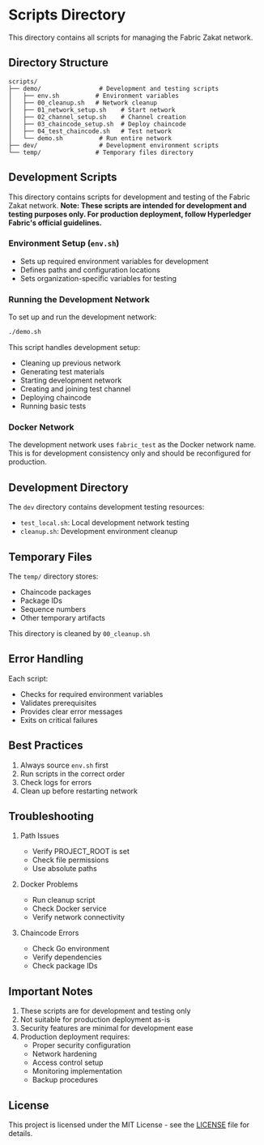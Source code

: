 # Scripts Directory

This directory contains all scripts for managing the Fabric Zakat network.

## Directory Structure

```
scripts/
├── demo/                # Development and testing scripts
│   ├── env.sh          # Environment variables
│   ├── 00_cleanup.sh   # Network cleanup
│   ├── 01_network_setup.sh    # Start network
│   ├── 02_channel_setup.sh    # Channel creation
│   ├── 03_chaincode_setup.sh  # Deploy chaincode
│   ├── 04_test_chaincode.sh   # Test network
│   └── demo.sh          # Run entire network
├── dev/                 # Development environment scripts
└── temp/               # Temporary files directory
```

## Development Scripts

This directory contains scripts for development and testing of the Fabric Zakat network. 
**Note: These scripts are intended for development and testing purposes only. For production deployment, follow Hyperledger Fabric's official guidelines.**

### Environment Setup (`env.sh`)
- Sets up required environment variables for development
- Defines paths and configuration locations
- Sets organization-specific variables for testing

### Running the Development Network

To set up and run the development network:

```bash
./demo.sh
```

This script handles development setup:
- Cleaning up previous network
- Generating test materials
- Starting development network
- Creating and joining test channel
- Deploying chaincode
- Running basic tests

### Docker Network

The development network uses `fabric_test` as the Docker network name. This is for development consistency only and should be reconfigured for production.

## Development Directory
The `dev` directory contains development testing resources:
- `test_local.sh`: Local development network testing
- `cleanup.sh`: Development environment cleanup

## Temporary Files

The `temp/` directory stores:
- Chaincode packages
- Package IDs
- Sequence numbers
- Other temporary artifacts

This directory is cleaned by `00_cleanup.sh`

## Error Handling

Each script:
- Checks for required environment variables
- Validates prerequisites
- Provides clear error messages
- Exits on critical failures

## Best Practices

1. Always source `env.sh` first
2. Run scripts in the correct order
3. Check logs for errors
4. Clean up before restarting network

## Troubleshooting

1. Path Issues
   - Verify PROJECT_ROOT is set
   - Check file permissions
   - Use absolute paths

2. Docker Problems
   - Run cleanup script
   - Check Docker service
   - Verify network connectivity

3. Chaincode Errors
   - Check Go environment
   - Verify dependencies
   - Check package IDs

## Important Notes

1. These scripts are for development and testing only
2. Not suitable for production deployment as-is
3. Security features are minimal for development ease
4. Production deployment requires:
   - Proper security configuration
   - Network hardening
   - Access control setup
   - Monitoring implementation
   - Backup procedures

## License

This project is licensed under the MIT License - see the [LICENSE](../LICENSE) file for details.
